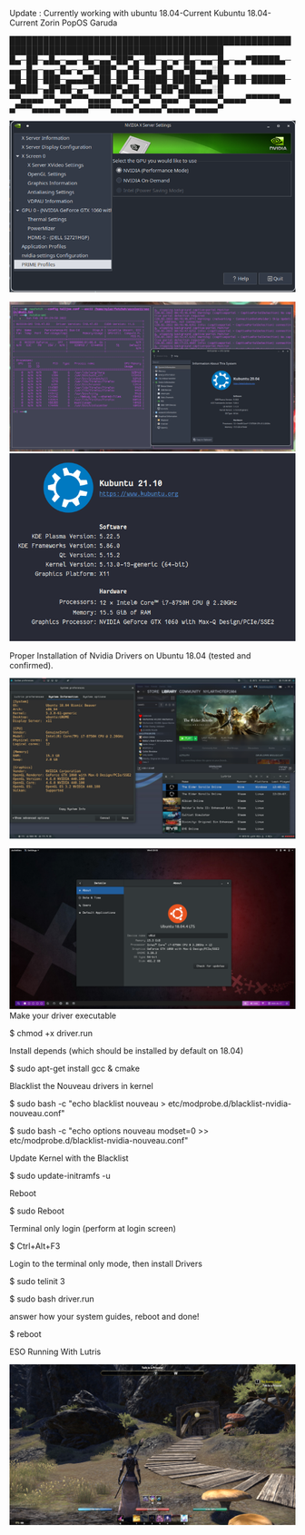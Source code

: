 Update : Currently working with 
    ubuntu 18.04-Current 
    Kubuntu 18.04-Current 
    Zorin 
    PopOS 
    Garuda

████████████████████████████████████████████████████████████████████████████████████████
█▄─██─▄█▄─▄▄─█▄─▄▄▀██▀▄─██─▄─▄─█▄─▄▄─█▄─▄▄▀█████▄─▄▄─█▄─▄▄─█▄─▄─▀███▀▄▄▀█─▄▄─█▀▄▄▀█▄▄▄░█
██─██─███─▄▄▄██─██─██─▀─████─████─▄█▀██─██─██████─▄████─▄█▀██─▄─▀████▀▄██─██─██▀▄███▄▄░█
▀▀▄▄▄▄▀▀▄▄▄▀▀▀▄▄▄▄▀▀▄▄▀▄▄▀▀▄▄▄▀▀▄▄▄▄▄▀▄▄▄▄▀▀▀▀▀▀▄▄▄▀▀▀▄▄▄▄▄▀▄▄▄▄▀▀▀▀▄▄▄▄▀▄▄▄▄▀▄▄▄▄▀▄▄▄▄▀

![preview](imgs/nvidia.png)


![preview](imgs/nvidia2.png)
![preview](imgs/kubuntu.png)

Proper Installation of Nvidia Drivers on Ubuntu 18.04 (tested and confirmed).

![preview](imgs/whole2.png)

![prevuew](imgs/screen.png)
Make your driver executable

$ chmod +x driver.run

Install depends (which should be installed by default on 18.04)

$ sudo apt-get install gcc & cmake

Blacklist the Nouveau drivers in kernel

$ sudo bash -c "echo blacklist nouveau > etc/modprobe.d/blacklist-nvidia-nouveau.conf"

$ sudo bash -c "echo options nouveau modset=0 >> etc/modprobe.d/blacklist-nvidia-nouveau.conf"

Update Kernel with the Blacklist

$ sudo update-initramfs -u

Reboot

$ sudo Reboot

Terminal only login (perform at login screen)

$ Ctrl+Alt+F3

Login to the terminal only mode, then install Drivers

$ sudo telinit 3

$ sudo bash driver.run

answer how your system guides, reboot and done!

$ reboot

ESO Running With Lutris

![preview](imgs/fps2.png)



